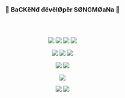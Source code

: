 ### <p align="center">💙 BaCKёNđ đёvёlØpёr SØNGMØaNa 💙</p>  

<br>
<br>

<p align="center"><img src="https://img.shields.io/badge/Python-FF0000?style=for-the-badge&logo=Python&logoColor=white"> <img src="https://img.shields.io/badge/fastapi-FF0000?style=for-the-badge&logo=fastapi&logoColor=white"> <img src="https://img.shields.io/badge/nginx-FF0000?style=for-the-badge&logo=nginx&logoColor=white"> <img src="https://img.shields.io/badge/docker-FF0000?style=for-the-badge&logo=docker&logoColor=white"></p>

<p align="center"><img src="https://img.shields.io/badge/mongodb-FF0089?style=for-the-badge&logo=mongodb&logoColor=white"> <img src="https://img.shields.io/badge/mariadb-FF0089?style=for-the-badge&logo=mariadb&logoColor=white"> <img src="https://img.shields.io/badge/postgresql-FF0089?style=for-the-badge&logo=postgresql&logoColor=white"></p>

<p align="center"><img src="https://img.shields.io/badge/amazons3-FF9A00?style=for-the-badge&logo=amazons3&logoColor=white"> <img src="https://img.shields.io/badge/amazonec2-FF9A00?style=for-the-badge&logo=amazonec2&logoColor=white"></p>

<p align="center"><img src="https://img.shields.io/badge/apacheairflow-017CEE?style=for-the-badge&logo=apacheairflow&logoColor=white"></p>  

<p align="center"><img src="https://img.shields.io/badge/tensorflow-4B0082?style=for-the-badge&logo=tensorflow&logoColor=white"> <img src="https://img.shields.io/badge/jupyter-4B0082?style=for-the-badge&logo=jupyter&logoColor=white"></p>


